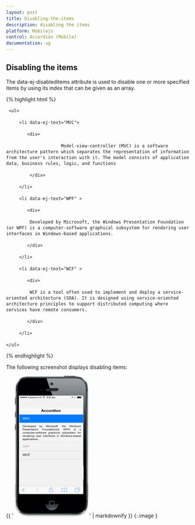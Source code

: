 ```yaml
---
layout: post
title: Disabling-the-items
description: disabling the items
platform: Mobilejs
control: Accordion (Mobile)
documentation: ug
---
```


## Disabling the items

The data-ej-disableditems attribute is used to disable one or more specified items by using its index that can be given as an array.

{% highlight html %}



<div id="accordion_sample" data-role="ejmaccordion" data-ej-disableditems="[1]">

     <ul>

         <li data-ej-text="MVC">

            <div>

                         Model-view-controller (MVC) is a software architecture pattern which separates the representation of information from the user's interaction with it. The model consists of application data, business rules, logic, and functions

             </div>

         </li>

         <li data-ej-text="WPF" >

            <div>

             Developed by Microsoft, the Windows Presentation Foundation (or WPF) is a computer-software graphical subsystem for rendering user interfaces in Windows-based applications.

            </div>

         </li>              

         <li data-ej-text="WCF" >

            <div>

             WCF is a tool often used to implement and deploy a service-oriented architecture (SOA). It is designed using service-oriented architecture principles to support distributed computing where services have remote consumers.

            </div>

         </li>  

    </ul>

</div>



{% endhighlight %}



The following screenshot displays disabling items:

{{ '![](Disabling-the-items_images/Disabling-the-items_img1.png)' | markdownify }}
{:.image }


